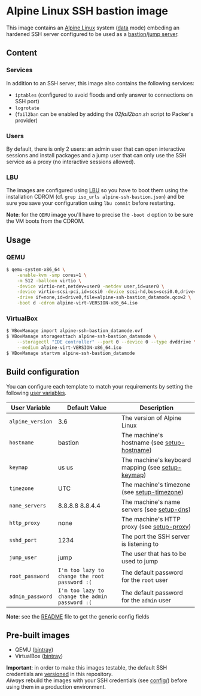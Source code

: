 # Alpine Linux SSH bastion image

This image contains an [Alpine Linux](https://alpinelinux.org/) system ([data](https://wiki.alpinelinux.org/wiki/Installation) mode) embeding an hardened SSH server configured to be used as a [bastion](https://en.wikipedia.org/wiki/Bastion_host)/[jump server](https://en.wikipedia.org/wiki/Jump_server).

## Content
### Services
In addition to an SSH server, this image also contains the following services:

- `iptables` (configured to avoid floods and only answer to connections on SSH port)
- `logrotate`
- (`fail2ban` can be enabled by adding the _02fail2ban.sh_ script to Packer's provider)

### Users
By default, there is only 2 users: an admin user that can open interactive sessions and install packages and a jump user that can only use the SSH service as a proxy (no interactive sessions allowed).

### LBU
The images are configured using [LBU](https://wiki.alpinelinux.org/wiki/Alpine_local_backup) so you have to boot them using the installation CDROM (cf. `grep iso_urls alpine-ssh-bastion.json`) and be sure you save your configuration using `lbu commit` before restarting.

__Note__: for the `QEMU` image you'll have to precise the `-boot d` option to be sure the VM boots from the CDROM.


## Usage
### QEMU
```bash
$ qemu-system-x86_64 \
    -enable-kvm -smp cores=1 \
    -m 512 -balloon virtio \
    -device virtio-net,netdev=user0 -netdev user,id=user0 \
    -device virtio-scsi-pci,id=scsi0 -device scsi-hd,bus=scsi0.0,drive=drive0 \
    -drive if=none,id=drive0,file=alpine-ssh-bastion_datamode.qcow2 \
    -boot d -cdrom alpine-virt-VERSION-x86_64.iso
```

### VirtualBox
```bash
$ VBoxManage import alpine-ssh-bastion_datamode.ovf
$ VBoxManage storageattach alpine-ssh-bastion_datamode \
    --storagectl "IDE controller" --port 0 --device 0 --type dvddrive \
    --medium alpine-virt-VERSION-x86_64.iso
$ VBoxManage startvm alpine-ssh-bastion_datamode
```


## Build configuration
You can configure each template to match your requirements by setting the following [user variables](https://www.packer.io/docs/templates/user-variables.html).

 User Variable    | Default Value | Description
------------------|---------------|-------------------------------------------
 `alpine_version` | 3.6           | The version of Alpine Linux
 `hostname`       | bastion       | The machine's hostname (see [setup-hostname](https://wiki.alpinelinux.org/wiki/Alpine_setup_scripts))
 `keymap`         | us us         | The machine's keyboard mapping (see [setup-keymap](https://wiki.alpinelinux.org/wiki/Alpine_setup_scripts))
 `timezone`       | UTC           | The machine's timezone (see [setup-timezone](https://wiki.alpinelinux.org/wiki/Alpine_setup_scripts))
 `name_servers`   | 8.8.8.8 8.8.4.4 | The machine's name servers (see [setup-dns](https://wiki.alpinelinux.org/wiki/Alpine_setup_scripts))
 `http_proxy`     | none          | The machine's HTTP proxy (see [setup-proxy](https://wiki.alpinelinux.org/wiki/Alpine_setup_scripts))
 `sshd_port`      | 1234          | The port the SSH server is listening to
 `jump_user`      | jump          | The user that has to be used to jump
 `root_password`  | `I'm too lazy to change the root password :(` | The default password for the `root` user
 `admin_password` | `I'm too lazy to change the admin password :(` | The default password for the `admin` user

__Note__: see the [README](README.md#configuration) file to get the generic config fields


## Pre-built images
- QEMU ([bintray](https://bintray.com/olbat/qemu/alpine-ssh-bastion_datamode))
- VirtualBox ([bintray](https://bintray.com/olbat/virtualbox/alpine-ssh-bastion_datamode))

__Important__: in order to make this images testable, the default SSH credentials are [versioned](credentials/) in this repository.  
_Always_ rebuild the images with your SSH credentials (see [config/](config/)) before using them in a production environment.
